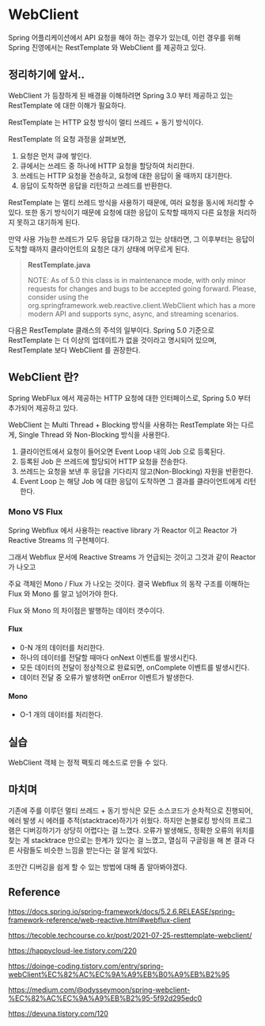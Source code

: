 # WebClient

Spring 어플리케이션에서 API 요청을 해야 하는 경우가 있는데, 이런 경우를 위해 Spring 진영에서는 RestTemplate 와 WebClient 를 제공하고 있다.

## 정리하기에 앞서..

WebClient 가 등장하게 된 배경을 이해하려면 Spring 3.0 부터 제공하고 있는 RestTemplate 에 대한 이해가 필요하다.

RestTemplate 는 HTTP 요청 방식이 멀티 쓰레드 + 동기 방식이다.

RestTemplate 의 요청 과정을 살펴보면,

1. 요청은 먼저 큐에 쌓인다.
2. 큐에서는 쓰레드 중 하나에 HTTP 요청을 할당하여 처리한다.
3. 쓰레드는 HTTP 요청을 전송하고, 요청에 대한 응답이 올 때까지 대기한다.
4. 응답이 도착하면 응답을 리턴하고 쓰레드를 반환한다.

RestTemplate 는 멀티 쓰레드 방식을 사용하기 때문에, 여러 요청을 동시에 처리할 수 있다.
또한 동기 방식이기 때문에 요청에 대한 응답이 도착할 때까지 다른 요청을 처리하지 못하고 대기하게 된다.

만약 사용 가능한 쓰레드가 모두 응답을 대기하고 있는 상태라면, 
그 이후부터는 응답이 도착할 때까지 클라이언트의 요청은 대기 상태에 머무르게 된다.

> **RestTemplate.java**
> 
> NOTE: As of 5.0 this class is in maintenance mode, with only minor requests for changes and bugs to be accepted going forward. 
> Please, consider using the org.springframework.web.reactive.client.WebClient which has a more modern API and supports sync, async, and streaming scenarios.


다음은 RestTemplate 클래스의 주석의 일부이다. 
Spring 5.0 기준으로 RestTemplate 는 더 이상의 업데이트가 없을 것이라고 명시되어 있으며, RestTemplate 보다 WebClient 를 권장한다.



## WebClient 란?

Spring WebFlux 에서 제공하는 HTTP 요청에 대한 인터페이스로, Spring 5.0 부터 추가되어 제공하고 있다.

WebClient 는 Multi Thread + Blocking 방식을 사용하는 RestTemplate 와는 다르게,
Single Thread 와 Non-Blocking 방식을 사용한다.

1. 클라이언트에서 요청이 들어오면 Event Loop 내의 Job 으로 등록된다.
2. 등록된 Job 은 쓰레드에 할당되어 HTTP 요청을 전송한다.
3. 쓰레드는 요청을 보낸 후 응답을 기다리지 않고(Non-Blocking) 자원을 반환한다.
4. Event Loop 는 해당 Job 에 대한 응답이 도착하면 그 결과를 클라이언트에게 리턴한다.

### Mono VS Flux

Spring Webflux 에서 사용하는 reactive library 가 Reactor 이고 Reactor 가 Reactive Streams 의 구현체이다.

그래서 Webflux 문서에 Reactive Streams 가 언급되는 것이고 그것과 같이 Reactor 가 나오고

주요 객체인 Mono / Flux 가 나오는 것이다. 결국 Webflux 의 동작 구조를 이해하는 Flux 와 Mono 를 알고 넘어가야 한다.

Flux 와 Mono 의 차이점은 발행하는 데이터 갯수이다.

#### Flux
- 0-N 개의 데이터를 처리한다.
- 하나의 데이터를 전달할 때마다 onNext 이벤트를 발생시킨다.
- 모든 데이터의 전달이 정상적으로 완료되면, onComplete 이벤트를 발생시킨다.
- 데이터 전달 중 오류가 발생하면 onError 이벤트가 발생한다.

#### Mono
- O-1 개의 데이터를 처리한다.







## 실습

WebClient 객체 는 정적 팩토리 메소드로 만들 수 있다.

## 마치며

기존에 주를 이루던 멀티 쓰레드 + 동기 방식은 모든 소스코드가 순차적으로 진행되어, 에러 발생 시 에러를 추적(stacktrace)하기가 쉬웠다.
하지만 논블로킹 방식의 프로그램은 디버깅하기가 상당히 어렵다는 걸 느꼈다.
오류가 발생해도, 정확한 오류의 위치를 찾는 게 stacktrace 만으로는 한계가 있다는 걸 느꼈고,
열심히 구글링을 해 본 결과 다른 사람들도 비슷한 느낌을 받는다는 걸 알게 되었다.

조만간 디버깅을 쉽게 할 수 있는 방법에 대해 좀 알아봐야겠다.


## Reference

https://docs.spring.io/spring-framework/docs/5.2.6.RELEASE/spring-framework-reference/web-reactive.html#webflux-client

https://tecoble.techcourse.co.kr/post/2021-07-25-resttemplate-webclient/

https://happycloud-lee.tistory.com/220

https://doinge-coding.tistory.com/entry/spring-webClient%EC%82%AC%EC%9A%A9%EB%B0%A9%EB%B2%95

https://medium.com/@odysseymoon/spring-webclient-%EC%82%AC%EC%9A%A9%EB%B2%95-5f92d295edc0

https://devuna.tistory.com/120